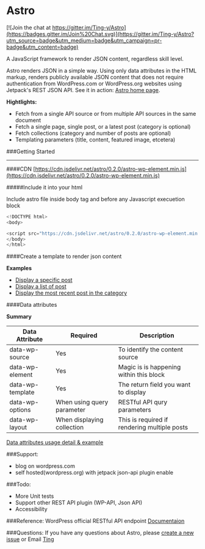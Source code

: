 Astro
=====

[![Join the chat at https://gitter.im/Ting-y/Astro](https://badges.gitter.im/Join%20Chat.svg)](https://gitter.im/Ting-y/Astro?utm_source=badge&utm_medium=badge&utm_campaign=pr-badge&utm_content=badge)

A JavaScript framework to render JSON content, regardless skill level.

Astro renders JSON in a simple way. Using only data attributes in the HTML markup, renders publicly available JSON content that does not require authentication from WordPress.com or WordPress.org websites using Jetpack's REST JSON API. See it in action: [Astro home page](http://ting-y.github.io/Astro).


**Hightlights:**
* Fetch from a single API source or from multiple API sources in the same document
* Fetch a single page, single post, or a latest post (category is optional)
* Fetch collections (category and number of posts are optional)
* Templating parameters (title, content, featured image, etcetera)

###Getting Started
___
####CDN
[https://cdn.jsdelivr.net/astro/0.2.0/astro-wp-element.min.js](https://cdn.jsdelivr.net/astro/0.2.0/astro-wp-element.min.js)

#####Include it into your html

Include astro file inside body tag and before any Javascript execuetion block
```javascript
<!DOCTYPE html>
<body>

<script src="https://cdn.jsdelivr.net/astro/0.2.0/astro-wp-element.min.js"></script>
</body>
</html>
```

####Create a template to render json content

**Examples**

* [Display a specific post](https://github.com/Ting-y/Astro/blob/master/examples/example1-display-single-post.html)
* [Display a list of post](https://github.com/Ting-y/Astro/blob/master/examples/example2-display-collections.html)
* [Display the most recent post in the category](https://github.com/Ting-y/Astro/blob/master/examples/example3-display-most-recently-post.html)

####Data attributes

**Summary**

| Data Attribute      | Required |Description                            |
|---------------------|----------|---------------------------------------|
| data-wp-source      | Yes      | To identify the content source
| data-wp-element     | Yes      | Magic is is happening within this block |
| data-wp-template    | Yes      | The return field you want to display|
| data-wp-options     | When using query parameter     | RESTful API qury parameters            |
| data-wp-layout      | When displaying collection     | This is required if rendering multiple posts |

[Data attributes usage detail & example](https://github.com/Ting-y/Astro/wiki/Data-attributes-usage-and-explanation)

###Support:

-  blog on wordpress.com
-  self hosted(wordpress.org) with jetpack json-api plugin enable


###Todo:
- More Unit tests
- Support other REST API plugin (WP-API, Json API) 
- Accessibility

###Reference:
WordPress official RESTful API endpoint
[Documentaion](https://developer.wordpress.com/docs/api/)

###Questions:
If you have any questions about Astro, please [create a new issue](https://github.com/Ting-y/Astro/issues) or Email [Ting](mailto:ting.yatingyang@gmail.com)
